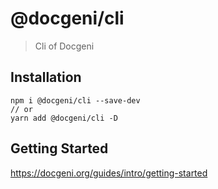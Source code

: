 # @docgeni/cli

> Cli of Docgeni

## Installation

```
npm i @docgeni/cli --save-dev
// or 
yarn add @docgeni/cli -D
```

## Getting Started

https://docgeni.org/guides/intro/getting-started
